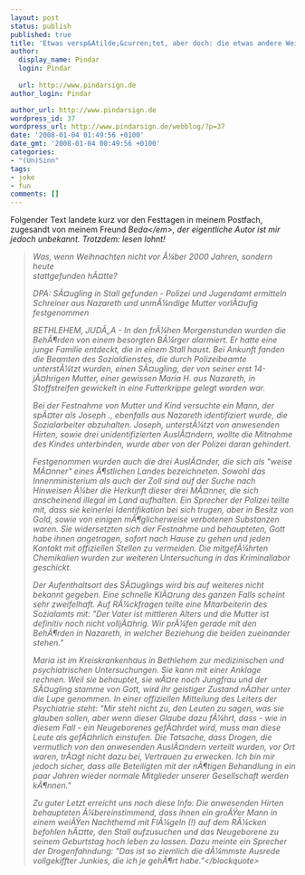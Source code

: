 ```yaml
---
layout: post
status: publish
published: true
title: 'Etwas versp&Atilde;&curren;tet, aber doch: die etwas andere Weihnachtsgeschichte!'
author:
  display_name: Pindar
  login: Pindar
  
  url: http://www.pindarsign.de
author_login: Pindar

author_url: http://www.pindarsign.de
wordpress_id: 37
wordpress_url: http://www.pindarsign.de/webblog/?p=37
date: '2008-01-04 01:49:56 +0100'
date_gmt: '2008-01-04 00:49:56 +0100'
categories:
- "(Un)Sinn"
tags:
- joke
- fun
comments: []
---
```

<p>Folgender Text landete kurz vor den Festtagen in meinem Postfach, zugesandt von meinem Freund <em>Beda<&#47;em>, der eigentliche Autor ist mir jedoch unbekannt. Trotzdem: lesen lohnt!</p>
<blockquote><p>Was, wenn Weihnachten nicht vor &Atilde;&frac14;ber 2000 Jahren, sondern heute<br />
stattgefunden h&Atilde;&curren;tte?</p>
<p>DPA: S&Atilde;&curren;ugling in Stall gefunden - Polizei und Jugendamt ermitteln Schreiner aus Nazareth und unm&Atilde;&frac14;ndige Mutter vorl&Atilde;&curren;ufig festgenommen</p>
<p>BETHLEHEM, JUD&Atilde;&bdquo;A - In den fr&Atilde;&frac14;hen Morgenstunden wurden die Beh&Atilde;&para;rden von einem besorgten B&Atilde;&frac14;rger alarmiert. Er hatte eine junge Familie entdeckt, die in einem Stall haust. Bei Ankunft fanden die Beamten des Sozialdienstes, die durch Polizeibeamte unterst&Atilde;&frac14;tzt wurden, einen S&Atilde;&curren;ugling, der von seiner erst 14-j&Atilde;&curren;hrigen Mutter, einer gewissen Maria H. aus Nazareth, in Stoffstreifen gewickelt in eine Futterkrippe gelegt worden war.</p>
<p>Bei der Festnahme von Mutter und Kind versuchte ein Mann, der sp&Atilde;&curren;ter als Joseph  ., ebenfalls aus Nazareth identifiziert wurde, die Sozialarbeiter abzuhalten. Joseph, unterst&Atilde;&frac14;tzt von anwesenden Hirten, sowie drei unidentifizierten Ausl&Atilde;&curren;ndern, wollte  die Mitnahme des Kindes unterbinden, wurde aber von der Polizei daran gehindert.</p>
<p>Festgenommen wurden auch die drei Ausl&Atilde;&curren;nder, die sich als "weise M&Atilde;&curren;nner" eines &Atilde;&para;stlichen Landes bezeichneten. Sowohl das Innenministerium als auch der Zoll sind auf der Suche nach Hinweisen &Atilde;&frac14;ber die Herkunft dieser drei M&Atilde;&curren;nner, die sich anscheinend illegal im Land aufhalten. Ein Sprecher der Polizei teilte mit, dass sie keinerlei Identifikation bei sich trugen, aber in Besitz von Gold, sowie von einigen m&Atilde;&para;glicherweise verbotenen Substanzen waren. Sie widersetzten sich der Festnahme und behaupteten, Gott habe ihnen angetragen, sofort nach Hause zu gehen und jeden Kontakt mit offiziellen Stellen zu vermeiden. Die mitgef&Atilde;&frac14;hrten Chemikalien wurden zur weiteren Untersuchung in das Kriminallabor geschickt.</p>
<p>Der Aufenthaltsort des S&Atilde;&curren;uglings wird bis auf weiteres nicht bekannt gegeben. Eine schnelle Kl&Atilde;&curren;rung des ganzen Falls scheint sehr zweifelhaft. Auf R&Atilde;&frac14;ckfragen teilte eine Mitarbeiterin des Sozialamts mit: "Der Vater ist mittleren Alters und die Mutter ist definitiv noch nicht vollj&Atilde;&curren;hrig. Wir pr&Atilde;&frac14;fen gerade mit den Beh&Atilde;&para;rden in Nazareth, in welcher Beziehung die beiden zueinander stehen."</p>
<p>Maria ist im Kreiskrankenhaus in Bethlehem zur medizinischen und psychiatrischen Untersuchungen. Sie kann mit einer Anklage rechnen. Weil sie behauptet, sie w&Atilde;&curren;re noch Jungfrau und der S&Atilde;&curren;ugling stamme von Gott, wird ihr geistiger Zustand n&Atilde;&curren;her unter die Lupe genommen. In einer offiziellen Mitteilung des Leiters der Psychiatrie steht: "Mir steht nicht zu, den Leuten zu sagen, was sie glauben sollen, aber wenn dieser Glaube dazu f&Atilde;&frac14;hrt, dass - wie in diesem Fall - ein Neugeborenes gef&Atilde;&curren;hrdet wird, muss man diese Leute als gef&Atilde;&curren;hrlich einstufen. Die Tatsache, dass Drogen, die vermutlich von den anwesenden Ausl&Atilde;&curren;ndern verteilt wurden, vor Ort waren, tr&Atilde;&curren;gt nicht dazu bei, Vertrauen zu erwecken. Ich bin mir jedoch sicher, dass alle Beteiligten mit der n&Atilde;&para;tigen Behandlung in ein paar Jahren wieder normale Mitglieder unserer Gesellschaft werden k&Atilde;&para;nnen."</p>
<p>Zu guter Letzt erreicht uns noch diese Info: Die anwesenden Hirten behaupteten &Atilde;&frac14;bereinstimmend, dass ihnen ein gro&Atilde;&Yuml;er Mann in einem wei&Atilde;&Yuml;en Nachthemd mit Fl&Atilde;&frac14;geln (!) auf dem R&Atilde;&frac14;cken befohlen h&Atilde;&curren;tte, den Stall aufzusuchen und das Neugeborene zu seinem Geburtstag hoch leben zu lassen. Dazu meinte ein Sprecher der Drogenfahndung: "Das ist so ziemlich die d&Atilde;&frac14;mmste Ausrede vollgekiffter Junkies, die ich je geh&Atilde;&para;rt habe."<&#47;blockquote></p>
